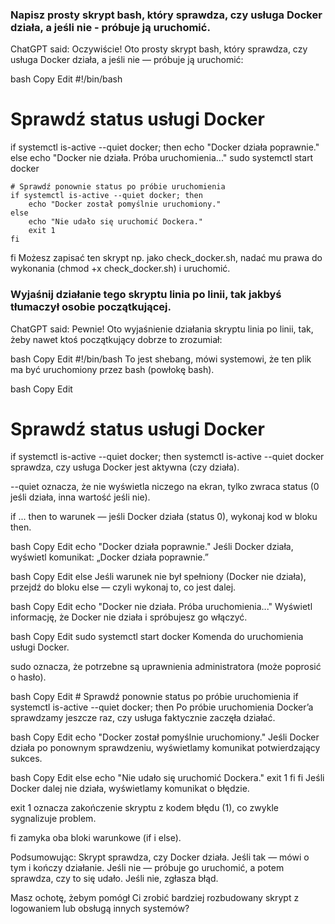 
### Napisz prosty skrypt bash, który sprawdza, czy usługa Docker działa, a jeśli nie - próbuje ją uruchomić.


ChatGPT said:
Oczywiście! Oto prosty skrypt bash, który sprawdza, czy usługa Docker działa, a jeśli nie — próbuje ją uruchomić:

bash
Copy
Edit
#!/bin/bash

# Sprawdź status usługi Docker
if systemctl is-active --quiet docker; then
    echo "Docker działa poprawnie."
else
    echo "Docker nie działa. Próba uruchomienia..."
    sudo systemctl start docker

    # Sprawdź ponownie status po próbie uruchomienia
    if systemctl is-active --quiet docker; then
        echo "Docker został pomyślnie uruchomiony."
    else
        echo "Nie udało się uruchomić Dockera."
        exit 1
    fi
fi
Możesz zapisać ten skrypt np. jako check_docker.sh, nadać mu prawa do wykonania (chmod +x check_docker.sh) i uruchomić.

### Wyjaśnij działanie tego skryptu linia po linii, tak jakbyś tłumaczył osobie początkującej.


ChatGPT said:
Pewnie! Oto wyjaśnienie działania skryptu linia po linii, tak, żeby nawet ktoś początkujący dobrze to zrozumiał:

bash
Copy
Edit
#!/bin/bash
To jest shebang, mówi systemowi, że ten plik ma być uruchomiony przez bash (powłokę bash).

bash
Copy
Edit
# Sprawdź status usługi Docker
if systemctl is-active --quiet docker; then
systemctl is-active --quiet docker sprawdza, czy usługa Docker jest aktywna (czy działa).

--quiet oznacza, że nie wyświetla niczego na ekran, tylko zwraca status (0 jeśli działa, inna wartość jeśli nie).

if ... then to warunek — jeśli Docker działa (status 0), wykonaj kod w bloku then.

bash
Copy
Edit
    echo "Docker działa poprawnie."
Jeśli Docker działa, wyświetl komunikat: „Docker działa poprawnie.”

bash
Copy
Edit
else
Jeśli warunek nie był spełniony (Docker nie działa), przejdź do bloku else — czyli wykonaj to, co jest dalej.

bash
Copy
Edit
    echo "Docker nie działa. Próba uruchomienia..."
Wyświetl informację, że Docker nie działa i spróbujesz go włączyć.

bash
Copy
Edit
    sudo systemctl start docker
Komenda do uruchomienia usługi Docker.

sudo oznacza, że potrzebne są uprawnienia administratora (może poprosić o hasło).

bash
Copy
Edit
    # Sprawdź ponownie status po próbie uruchomienia
    if systemctl is-active --quiet docker; then
Po próbie uruchomienia Docker’a sprawdzamy jeszcze raz, czy usługa faktycznie zaczęła działać.

bash
Copy
Edit
        echo "Docker został pomyślnie uruchomiony."
Jeśli Docker działa po ponownym sprawdzeniu, wyświetlamy komunikat potwierdzający sukces.

bash
Copy
Edit
    else
        echo "Nie udało się uruchomić Dockera."
        exit 1
    fi
fi
Jeśli Docker dalej nie działa, wyświetlamy komunikat o błędzie.

exit 1 oznacza zakończenie skryptu z kodem błędu (1), co zwykle sygnalizuje problem.

fi zamyka oba bloki warunkowe (if i else).

Podsumowując:
Skrypt sprawdza, czy Docker działa. Jeśli tak — mówi o tym i kończy działanie. Jeśli nie — próbuje go uruchomić, a potem sprawdza, czy to się udało. Jeśli nie, zgłasza błąd.

Masz ochotę, żebym pomógł Ci zrobić bardziej rozbudowany skrypt z logowaniem lub obsługą innych systemów?







